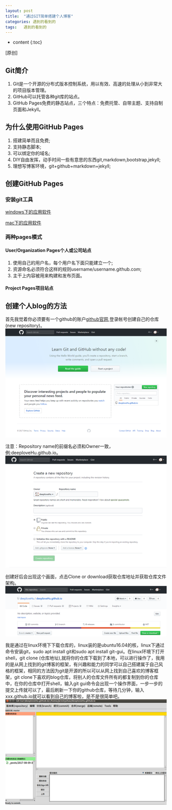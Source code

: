 ```yaml
---
layout: post
title:	"通过GIT简单搭建个人博客"
categories: 遇到的看到的
tags:	遇到的看到的
---
```


* content
{:toc}

[原创]
## Git简介

1. Git是一个开源的分布式版本控制系统，用以有效、高速的处理从小到非常大的项目版本管理。
2. GitHub可以托管各种git库的站点。
3. GitHub Pages免费的静态站点，三个特点：免费托管、自带主题、支持自制页面和Jekyll。

## 为什么使用GitHub Pages

1. 搭建简单而且免费;
2. 支持静态脚本;
3. 可以绑定你的域名;
4. DIY自由发挥，动手时间一些有意思的东西git,markdown,bootstrap,jekyll;
5. 理想写博客环境，git+github+markdown+jekyll;

## 创建GitHub Pages
### 安装git工具
[windows下的应用软件](http://windows.github.com)

[mac下的应用软件](http://mac.github.io)
### 两种pages模式

#### User/Organization Pages个人或公司站点

1. 使用自己的用户名，每个用户名下面只能建立一个;
2. 资源命名必须符合这样的规则username/username.github.com;
3. 主干上内容被用来构建和发布页面。

#### Project Pages项目站点


## 创建个人blog的方法

首先我觉着你必须要有一个github的账户[github官网](https://github.com/),登录帐号创建自己的仓库
(new repository)。
![2](https://raw.githubusercontent.com/deeploveHu/picture/master/image.png)

注意：Repository name的前缀名必须和Owner一致，例:deeploveHu.github.io。
![2](https://raw.githubusercontent.com/deeploveHu/picture/master/image1.png)

创建好后会出现这个画面，点击Clone or download获取仓库地址并获取仓库文件架构。
![2](https://raw.githubusercontent.com/deeploveHu/picture/master/image2.png)

我是通过在linux环境下下载仓库的，linux装的是ubuntu16.04的核，linux下通过命令安装git，sudo apt install git和sudo apt install git-gui。在linux环境下打开shell，git clone (仓库地址),就将你的仓库下载到了本地，可以进行操作了，我用的是从网上找到的git博客的框架，有兴趣和能力的同学可以自己搭建属于自己风格的框架，相同的方法因为git是开源的所以可以从网上找到自己喜欢的博客框架，git clone下喜欢的blog仓库，将别人的仓库文件所有的都复制到你的仓库中，在你的仓库中打开shell，输入git gui命令会出现一个操作界面，一步一步的提交上传就可以了，最后刷新一下你的github仓库，等待几分钟，输入xxx.github.io就可以看到自己的博客啦，是不是很简单吧。
![2](https://raw.githubusercontent.com/deeploveHu/picture/master/image3.png)

